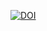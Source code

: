 [![DOI](https://zenodo.org/badge/DOI/10.5281/zenodo.13146453.svg)](https://doi.org/10.5281/zenodo.13146453)
